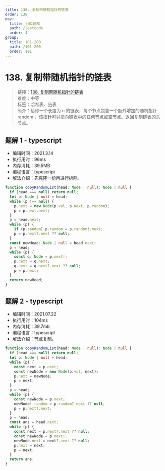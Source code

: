 ```yaml
---
title: 138. 复制带随机指针的链表
order: 138
nav:
  title: 力扣题解
  path: /leetcode
  order: 4
group:
  title: 101-200
  path: /101-200
  order: 101
---
```


# 138. 复制带随机指针的链表

> 链接：[138. 复制带随机指针的链表](https://leetcode-cn.com/problems/copy-list-with-random-pointer/)  
> 难度：中等  
> 标签：哈希表、链表  
> 简介：给你一个长度为 n 的链表，每个节点包含一个额外增加的随机指针 random ，该指针可以指向链表中的任何节点或空节点。返回复制链表的头节点。

## 题解 1 - typescript

- 编辑时间：2021.3.14
- 执行用时：96ms
- 内存消耗：39.5MB
- 编程语言：typescript
- 解法介绍：先克隆一份再进行拆除。

```typescript
function copyRandomList(head: Node | null): Node | null {
  if (head === null) return null;
  let p: Node | null = head;
  while (p !== null) {
    p.next = new Node(p.val, p.next, p.random);
    p = p.next.next;
  }
  p = head.next;
  while (p) {
    if (p.random) p.random = p.random!.next;
    p = p.next?.next ?? null;
  }
  const newHead: Node | null = head.next;
  p = head;
  while (p) {
    const q: Node = p.next!;
    p.next = q.next;
    q.next = q.next?.next ?? null;
    p = p.next;
  }
  return newHead;
}
```

## 题解 2 - typescript

- 编辑时间：2021.07.22
- 执行用时：104ms
- 内存消耗：39.7mb
- 编程语言：typescript
- 解法介绍：节点复制。

```typescript
function copyRandomList(head: Node | null): Node | null {
  if (head === null) return null;
  let p: Node | null = head;
  while (p) {
    const next = p.next;
    const newNode = new Node(p.val, next);
    p.next = newNode;
    p = next;
  }
  p = head;
  while (p) {
    const newNode = p.next;
    newNode!.random = p.random?.next ?? null;
    p = p.next!.next;
  }
  p = head;
  const ans = head.next;
  while (p) {
    const next = p.next?.next ?? null;
    const newNode = p.next!;
    newNode.next = next?.next ?? null;
    p.next = next;
    p = next;
  }
  return ans;
}
```
